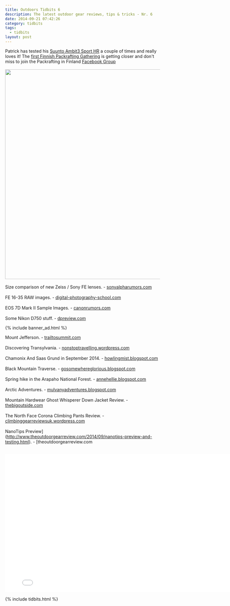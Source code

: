 ```yaml
---
title: Outdoors Tidbits 6
description: The latest outdoor gear reviews, tips & tricks - Nr. 6
date: 2014-09-21 07:42:26
category: tidbits
tags:
  - tidbits
layout: post
---
```

Patrick has tested his [Suunto Ambit3 Sport HR](http://amzn.to/1uTyALR) a couple of times and really loves it! The [first Finnish Packrafting Gathering](http://korpijaakko.com/2014/08/27/the-first-finnish-packrafting-gathering/) is getting closer and don't miss to join the Packrafting in Finland [Facebook Group](https://www.facebook.com/groups/851417628210793/)<br><br>
<a href="https://www.flickr.com/photos/90204224@N07/15030793280"><img src="https://farm4.staticflickr.com/3895/15030793280_7db6c5f857_b.jpg" width="1024" height="683"></a><!--more-->
<br><br>
Size comparison of new Zeiss / Sony FE lenses. - [sonyalpharumors.com](http://www.sonyalpharumors.com/perfect-size-comparison-of-all-four-new-fe-lenses-zeiss-sony-and-loxia/)<br><br>
FE 16-35 RAW images. - [digital-photography-school.com](http://www.verybiglobo.com/photokina-2014-sony-first-impression-fe-16-35-f4-oss-za-some-raw-samples-for-download/)<br><br>
EOS 7D Mark II Sample Images. - [canonrumors.com](http://www.canonrumors.com/2014/09/sample-images-from-the-eos-7d-mark-ii/)<br><br>
Some Nikon D750 stuff. - [dpreview.com](http://www.dpreview.com/articles/1289414938/nikon-d750-what-you-need-to-know)

{% include banner_ad.html %}


Mount Jefferson. - [trailtosummit.com](http://trailtosummit.com/mount-jefferson-via-great-gulf-six-husbands-and-sphinx/)<br><br>
Discovering Transylvania. - [nonstoptravelling.wordpress.com](http://nonstoptravelling.wordpress.com/2014/09/22/tantalising-transylvania)<br><br>
Chamonix And Saas Grund in September 2014. - [howlingmist.blogspot.com](http://howlingmist.blogspot.com/2014/09/a-taste-of-chamonix-and-saas-grund-alps.html)<br><br>
Black Mountain Traverse. - [gosomewhereglorious.blogspot.com](http://gosomewhereglorious.blogspot.com/2014/09/black-mountain-traverse-hiking-mt.html)<br><br>
Spring hike in the Arapaho National Forest. - [annehellie.blogspot.com](http://annehellie.blogspot.com/2014/06/spring-hiking.html)<br><br>
Arctic Adventures. - [mulvanyadventures.blogspot.com](http://mulvanyadventures.blogspot.com/2014/09/arctic-adventures.html)
<br><br>
Mountain Hardwear Ghost Whisperer Down Jacket Review. - [thebigoutside.com](http://thebigoutside.com/review-mountain-hardwear-ghost-whisperer-down-jacket/)<br><br>
The North Face Corona Climbing Pants Review. - [climbinggearreviewsuk.wordpress.com](https://climbinggearreviewsuk.wordpress.com/2014/09/17/the-north-face-corona-climbing-pants-climbing-gear-review/)<br><br>
NanoTips Preview](http://www.theoutdoorgearreview.com/2014/09/nanotips-preview-and-testing.html). - [theoutdoorgearreview.com
<br><br>
<iframe src="//player.vimeo.com/video/106620458" width="800" height="450" frameborder="0" webkitallowfullscreen mozallowfullscreen allowfullscreen></iframe>

{% include tidbits.html %}
